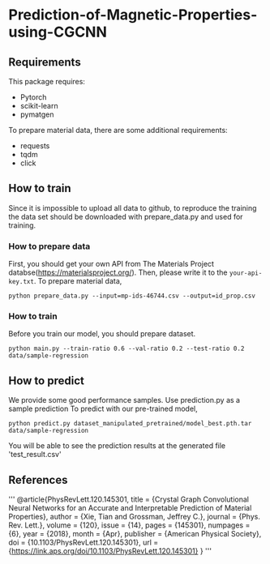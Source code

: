 # Prediction-of-Magnetic-Properties-using-CGCNN

## Requirements
This package requires:
* Pytorch
* scikit-learn
* pymatgen

To prepare material data, there are some additional requirements:
* requests
* tqdm
* click

## How to train
Since it is impossible to upload all data to github, to reproduce the training the data set should be downloaded with prepare_data.py and used for training. 
### How to prepare data
First, you should get your own API from The Materials Project databse(https://materialsproject.org/). Then, please write it to the `your-api-key.txt`.
To prepare material data,
```
python prepare_data.py --input=mp-ids-46744.csv --output=id_prop.csv
```

### How to train
Before you train our model, you should prepare dataset.
```
python main.py --train-ratio 0.6 --val-ratio 0.2 --test-ratio 0.2 data/sample-regression
```

## How to predict
We provide some good performance samples. Use prediction.py as a sample prediction
To predict with our pre-trained model,
```
python predict.py dataset_manipulated_pretrained/model_best.pth.tar data/sample-regression
```
You will be able to see the prediction results at the generated file 'test_result.csv'

## References
'''
@article{PhysRevLett.120.145301,
  title = {Crystal Graph Convolutional Neural Networks for an Accurate and Interpretable Prediction of Material Properties},
  author = {Xie, Tian and Grossman, Jeffrey C.},
  journal = {Phys. Rev. Lett.},
  volume = {120},
  issue = {14},
  pages = {145301},
  numpages = {6},
  year = {2018},
  month = {Apr},
  publisher = {American Physical Society},
  doi = {10.1103/PhysRevLett.120.145301},
  url = {https://link.aps.org/doi/10.1103/PhysRevLett.120.145301}
}
'''
